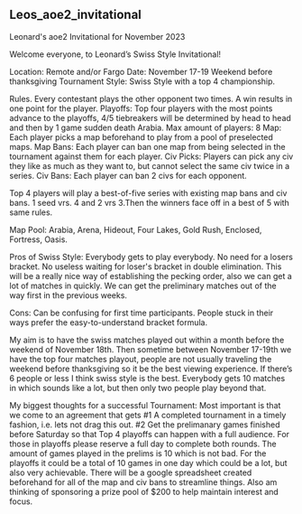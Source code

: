 ## Leos_aoe2_invitational
Leonard's aoe2 Invitational for November 2023

Welcome everyone, to Leonard’s Swiss Style Invitational!

Location: Remote and/or Fargo 
Date: November 17-19 Weekend before thanksgiving 
Tournament Style: Swiss Style with a top 4 championship. 

Rules. Every contestant plays the other opponent two times. A win results in one point for the player. 
Playoffs: Top four players with the most points advance to the playoffs, 4/5 tiebreakers will be determined by head to head and then by 1 game sudden death Arabia.
Max amount of players: 8
Map: Each player picks a map beforehand to play from a pool of preselected maps. 
Map Bans: Each player can ban one map from being selected in the tournament against them for each player. 
Civ Picks: Players can pick any civ they like as much as they want to, but cannot select the same civ twice in a series. 
Civ Bans: Each player can ban 2 civs for each opponent. 

Top 4 players will play a best-of-five series with existing map bans and civ bans. 1 seed vrs. 4 and 2 vrs 3.Then the winners face off in a best of 5 with same rules.

Map Pool: Arabia, Arena, Hideout, Four Lakes, Gold Rush, Enclosed, Fortress, Oasis.

Pros of Swiss Style: Everybody gets to play everybody. No need for a losers bracket. No useless waiting for loser's bracket in double elimination. This will be a really nice way of establishing the pecking order, also we can get a lot of matches in quickly. We can get the preliminary matches out of the way first in the previous weeks.

Cons: Can be confusing for first time participants. People stuck in their ways prefer the easy-to-understand bracket formula. 

My aim is to have the swiss matches played out within a month before the weekend of November 18th. Then sometime between November 17-19th we have the top four matches playout, people are not usually traveling the weekend before thanksgiving so it be the best viewing experience. If there’s 6 people or less I think swiss style is the best. Everybody gets 10 matches in which sounds like a lot, but then only two people play beyond that. 

My biggest thoughts for a successful Tournament: Most important is that we come to an agreement that gets #1 A completed tournament in a timely fashion, i.e. lets not drag this out. #2 Get the prelimanary games finished before Saturday so that Top 4 playoffs can happen with a full audience. For those in playoffs please reserve a full day to complete both rounds. The amount of games played in the prelims is 10 which is not bad. For the playoffs it could be a total of 10 games in one day which could be a lot, but also very achievable. There will be a google spreadsheet created beforehand for all of the map and civ bans to streamline things. Also am thinking of sponsoring a prize pool of $200 to help maintain interest and focus.

